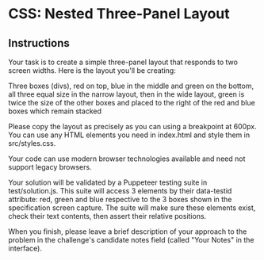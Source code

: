 # CSS: Nested Three-Panel Layout

## Instructions

Your task is to create a simple three-panel layout that responds to two screen widths. Here is the layout you'll be creating:

Three boxes (divs), red on top, blue in the middle and green on the bottom, all three equal size in the narrow layout, then in the wide layout, green is twice the size of the other boxes and placed to the right of the red and blue boxes which remain stacked

Please copy the layout as precisely as you can using a breakpoint at 600px. You can use any HTML elements you need in index.html and style them in src/styles.css.

Your code can use modern browser technologies available and need not support legacy browsers.

Your solution will be validated by a Puppeteer testing suite in test/solution.js. This suite will access 3 elements by their data-testid attribute: red, green and blue respective to the 3 boxes shown in the specification screen capture. The suite will make sure these elements exist, check their text contents, then assert their relative positions.

When you finish, please leave a brief description of your approach to the problem in the challenge's candidate notes field (called "Your Notes" in the interface).